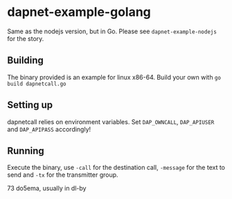 # dapnet-example-golang
Same as the nodejs version, but in Go. Please see `dapnet-example-nodejs` for the story.

## Building
The binary provided is an example for linux x86-64. Build your own with `go build dapnetcall.go`

## Setting up
dapnetcall relies on environment variables. Set `DAP_OWNCALL`, `DAP_APIUSER` and `DAP_APIPASS` accordingly!

## Running
Execute the binary, use `-call` for the destination call, `-message` for the text to send and `-tx` for the transmitter group.

73 do5ema, usually in dl-by
